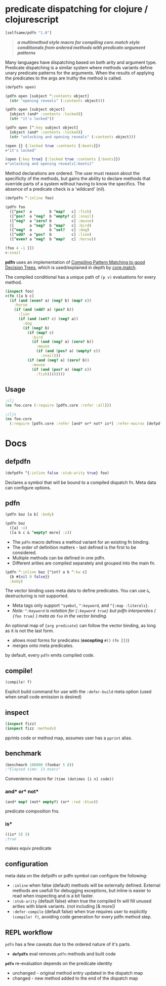 # predicate dispatching for clojure / clojurescript

```clj
[selfsame/pdfn "1.0"]
```

> _***a multimethod style macro for compiling core.match style conditionals from ordered methods with predicate:argument patterns***_

Many languages have dispatching based on both arity and argument type.  Predicate dispatching is a similar system where methods variants define unary predicate patterns for the arguments.  When the results of applying the predicates to the args are truthy the method is called.

```clj
(defpdfn open)

(pdfn open [subject ^:contents object] 
  (str "opening reveals" (:contents object)))

(pdfn open [subject object] 
  {object (and* :contents :locked)}
  (str "it's locked"))

(pdfn open [^:key subject object] 
  {object (and* :contents :locked)}
  (str "unlocking and opening reveals" (:contents object)))

(open {} {:locked true :contents [:boots]})
>"it's locked"

(open {:key true} {:locked true :contents [:boots]})
>"unlocking and opening reveals[:boots]"
```

Method declarations are ordered. The user must reason about the specificity of the methods, but gains the ability to declare methods that override parts of a system without having to know the specifics. The absence of a predicate check is a 'wildcard' (nil).

```clj
(defpdfn ^:inline foo)

(pdfn foo 
  ([^pos?  a        b ^map?   c] :fish)
  ([^pos?  a ^neg?  b ^empty? c] :snail)
  ([^neg?  a ^zero? b         c] :mouse)
  ([       a ^neg?  b ^map?   c] :bird)
  ([^neg?  a        b ^set?   c] :dog)
  ([^odd?  a ^pos?  b         c] :lion)
  ([^even? a ^neg?  b ^map?   c] :horse))

(foo 4 -1 [])
>:snail
```

**pdfn** uses an implementation of [Compiling Pattern Matching to good Decision Trees](http://www.cs.tufts.edu/~nr/cs257/archive/luc-maranget/jun08.pdfn), which is used/explained in depth by [core.match](https://github.com/clojure/core.match/wiki/Understanding-the-algorithm).  

The compiled conditional has a unique path of ```(p v)``` evaluations for every method.

```clj
(inspect foo)
>(fn ([a b c]
  (if (and (even? a) (neg? b) (map? c))
    :horse
    (if (and (odd? a) (pos? b))
      :lion
      (if (and (set? c) (neg? a))
        :dog
        (if (neg? b)
          (if (map? c)
            :bird
            (if (and (neg? a) (zero? b))
              :mouse
              (if (and (pos? a) (empty? c)) 
                :snail)))
          (if (and (neg? a) (zero? b))
            :mouse 
            (if (and (pos? a) (map? c)) 
              :fish))))))))
```


## Usage
```clj
;clj
(ns foo.core (:require [pdfn.core :refer :all]))

;cljs
(ns foo.core 
  (:require [pdfn.core :refer [and* or* not* is*] :refer-macros [defpdfn pdfn compile! inspect benchmark]]))
```


# Docs

## defpdfn 
```clj
(defpdfn ^{:inline false :stub-arity true} foo)
```
Declares a symbol that will be bound to a compiled dispatch fn.  Meta data can configure options.

## pdfn
```clj
(pdfn baz [a b] :body)

(pdfn baz 
  ([a] :x)
  ([a b c & ^empty? more] :z))
```

* The ```pdfn``` macro defines a method variant for an existing fn binding.  
* The order of definition matters - last defined is the first to be considered.  
* Multiple methods can be defined in one pdfn.
* Different arities are compiled separately and grouped into the main fn.


```clj
(pdfn ^:inline baz [^int? a b ^:kw c]
  {b #{nil 0 false}}
  :body)
```
The vector binding uses meta data to define predicates. You can use `&`, destructuring is not supported. 

  * Meta tags only support ```^symbol```, ```^:keyword```, and ```^{:map :literals}```.
  * _Note: ```^:keyword``` is notation for ```{:keyword true}``` but pdfn interperates ( ```{foo true}``` ) meta as ```foo``` in the vector binding._

An optional map of `{arg predicate}` can follow the vector binding, as long as it is not the last form. 

   * allows most forms for predicates (**excepting** `#()` `(fn [])`)
   * merges onto meta predicates.

by default, every `pdfn` emits compiled code.

## compile!
```clj
(compile! f)
```
Explicit build command for use with the `:defer-build` meta option (used when small code emission is desired)

## inspect
```clj
(inspect fizz)
(inspect fizz :methods)
```
pprints code or method map, assumes user has a `pprint` alias.

## benchmark
```clj
(benchmark 100000 (foobar 5 8))
;"Elapsed time: 13 msecs"
```
Convenience macro for `(time (dotimes [i n] code))` 

### and* or* not*
```clj
(and* map? (not* empty?) (or* :red :blue))
```
predicate composition fns.

### is*
```clj
((is* 5) 5)
;true
```
makes equiv predicate

## configuration

meta data on the defpdfn or pdfn symbol can configure the following:

* `:inline` when false (default) methods will be externally defined.  External methods are usefull for debugging exceptions, but inline is easier to read when inspecting and is a bit faster.
* `:stub-arity` (default false) when true the compiled fn will fill unused arities with blank variants. (not including [& more])
* `:defer-compile` (default false) when true requires user to explicitly `(compile! f)`, avoiding code generation for every pdfn method step.


## REPL workflow 

`pdfn` has a few caveats due to the ordered nature of it's parts. 

* **`defpdfn`** eval removes `pdfn` methods and built code

**`pdfn`** re-evaluation depends on the predicate identity
  * unchanged - original method entry updated in the dispatch map
  * changed - new method added to the end of the dispatch map
